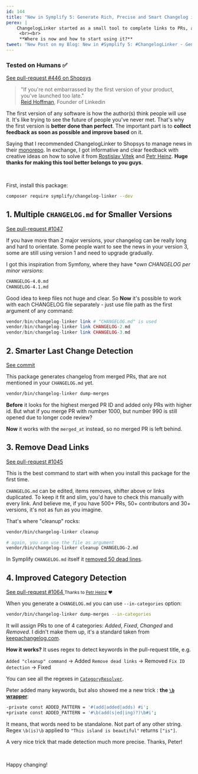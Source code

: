 ```yaml
---
id: 144
title: "New in Symplify 5: Generate Rich, Precise and Smart Changelog in Seconds"
perex: |
    ChangelogLinker started as a small tool to complete links to PRs, authors, and versions in `CHANGELOG.md`. Then it started to [generate](/blog/2018/06/25/let-changelog-linker-generate-changelog-for-you/) the `CHANGELOG.md`.
     <br><br>
     **Where is now and how to start using it?**
tweet: "New Post on my Blog: New in #Symplify 5: #ChangelogLinker - Generate Rich, Precise and Smart #Changelog in Seconds    #git #github #api #regex"
---
```


### Tested on Humans ✅

<a href="https://github.com/shopsys/shopsys/pull/446/files" class="btn btn-dark btn-sm mt-2">
    <em class="fab fa-github fa-fw"></em>
    See pull-request #446 on Shopsys
</a>

<blockquote class="blockquote text-center">
    "If you're not embarrassed by the first version of your product,<br>
    you've launched too late."
    <footer class="blockquote-footer"><a href="https://www.linkedin.com/pulse/arent-any-typos-essay-we-launched-too-late-reid-hoffman">Reid Hoffman</a>, Founder of Linkedin</footer>
</blockquote>

The first version of any software is how the author(s) think people will use it. It's like trying to see the future of people you've never met. That's why the first version is **better done than perfect**. The important part is to **collect feedback as soon as possible and improve based** on it.

Saying that I recommended ChangelogLinker to Shopsys to manage news in their [monorepo](https://github.com/shopsys/shopsys/). In exchange, I got informative and clear feedback with creative ideas on how to solve it from [Rostislav Vitek](https://github.com/vitek-rostislav) and [Petr Heinz](https://github.com/petrheinz). **Huge thanks for making this tool better belongs to you guys**.

<br>

First, install this package:

```bash
composer require symplify/changelog-linker --dev
```

## 1. Multiple `CHANGELOG.md` for Smaller Versions

<a href="https://github.com/symplify/symplify/pull/1047/files#diff-3b69acbe6b33a88158b373e6e96de097" class="btn btn-dark btn-sm">
    <em class="fab fa-github fa-fw"></em>
    See pull-request #1047
</a>

If you have more than 2 major versions, your changelog can be really long and hard to orientate. Some people want to see the news in your version 3, some are still using version 1 and need to upgrade gradually.

I got this inspiration from Symfony, where they have **own CHANGELOG per minor versions*:

```bash
CHANGELOG-4.0.md
CHANGELOG-4.1.md
```

Good idea to keep files not huge and clear. So **Now** it's possible to work with each CHANGELOG file separately - just use file path as the first argument of any command:

```php
vendor/bin/changelog-linker link # "CHANGELOG.md" is used
vendor/bin/changelog-linker link CHANGELOG-2.md
vendor/bin/changelog-linker link CHANGELOG-3.md
```

## 2. Smarter Last Change Detection

<a href="https://github.com/symplify/symplify/commit/05d91b9412ebec49a66a4717d856a5a2c6718232" class="btn btn-dark btn-sm">
    <em class="fab fa-github fa-fw"></em>
    See commit
</a>

This package generates changelog from merged PRs, that are not mentioned in your `CHANGELOG.md` yet.

```bash
vendor/bin/changelog-linker dump-merges
```

**Before** it looks for the highest merged PR ID and added only PRs with higher id. But what if you merge PR with number 1000, but number 990 is still opened due to longer code review?

**Now** it works with the `merged_at` instead, so no merged PR is left behind.

## 3. Remove Dead Links

<a href="https://github.com/symplify/symplify/pull/1045/files" class="btn btn-dark btn-sm">
    <em class="fab fa-github fa-fw"></em>
    See pull-request #1045
</a>

This is the best command to start with when you install this package for the first time.

`CHANGELOG.md` can be edited, items removes, shifter above or links duplicated. To keep it fit and slim, you'd have to check this manually with every link. And believe me, if you have 500+ PRs, 50+ contributors and 30+ versions, it's not as fun as you imagine.

That's where "cleanup" rocks:

```bash
vendor/bin/changelog-linker cleanup

# again, you can use the file as argument
vendor/bin/changelog-linker cleanup CHANGELOG-2.md
```

In Symplify `CHANGELOG.md` itself it [removed 50 dead lines](https://github.com/symplify/symplify/pull/1045/files#diff-4ac32a78649ca5bdd8e0ba38b7006a1e).

## 4. Improved Category Detection

<a href="https://github.com/symplify/symplify/pull/1064/files#diff-2ee93fc74523d03ea046d5419ae75a9a" class="btn btn-dark btn-sm">
    <em class="fab fa-github fa-fw"></em>
    See pull-request #1064
</a>

<small>
Thanks to <a href="http://github.com/petrheinz">Petr Heinz</a> ❤️️
</small>

<br>

When you generate a `CHANGELOG.md` you can use `--in-categories` option:

```bash
vendor/bin/changelog-linker dump-merges --in-categories
```

It will assign PRs to one of 4 categories: *Added*, *Fixed*, *Changed* and *Removed*. I didn't make them up, it's a standard taken from [keepachangelog.com](https://keepachangelog.com/en/1.0.0/).

**How it works?** It uses regex to detect keywords in the pull-request title, e.g.

`Added "cleanup" command` → Added
`Remove dead links` → Removed
`Fix ID detection` → Fixed

You can see all the regexes in [`CategoryResolver`](https://github.com/symplify/symplify/blob/v5.0.0/packages/ChangelogLinker/src/ChangeTree/Resolver/CategoryResolver.php).

Peter added many keywords, but also showed me a new trick : **the [`\b` wrapper](https://www.regular-expressions.info/wordboundaries.html)**:

```bash
-private const ADDED_PATTERN = '#(add|added|adds) #i';
+private const ADDED_PATTERN = '#\b(add(s|ed|ing)?)\b#i';
```

It means, that words need to be standalone. Not part of any other string.
Regex `\b(is)\b` applied to `"This island is beautiful"` returns `["is"]`.

A very nice trick that made detection much more precise. Thanks, Peter!

<br>

Happy changing!
